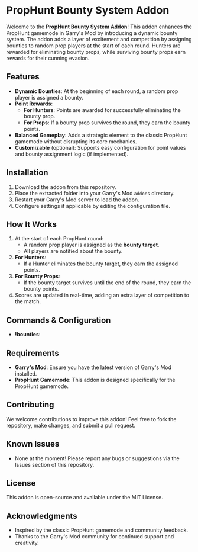 # PropHunt Bounty System Addon

Welcome to the **PropHunt Bounty System Addon**! This addon enhances the PropHunt gamemode in Garry's Mod by introducing a dynamic bounty system. The addon adds a layer of excitement and competition by assigning bounties to random prop players at the start of each round. Hunters are rewarded for eliminating bounty props, while surviving bounty props earn rewards for their cunning evasion.

## Features

- **Dynamic Bounties**: At the beginning of each round, a random prop player is assigned a bounty.
- **Point Rewards**:
  - **For Hunters**: Points are awarded for successfully eliminating the bounty prop.
  - **For Props**: If a bounty prop survives the round, they earn the bounty points.
- **Balanced Gameplay**: Adds a strategic element to the classic PropHunt gamemode without disrupting its core mechanics.
- **Customizable** (optional): Supports easy configuration for point values and bounty assignment logic (if implemented).

## Installation

1. Download the addon from this repository.
2. Place the extracted folder into your Garry's Mod `addons` directory.
3. Restart your Garry's Mod server to load the addon.
4. Configure settings if applicable by editing the configuration file.

## How It Works

1. At the start of each PropHunt round:
   - A random prop player is assigned as the **bounty target**.
   - All players are notified about the bounty.
2. **For Hunters**:
   - If a Hunter eliminates the bounty target, they earn the assigned points.
3. **For Bounty Props**:
   - If the bounty target survives until the end of the round, they earn the bounty points.
4. Scores are updated in real-time, adding an extra layer of competition to the match.

## Commands & Configuration

- **!bounties**: 

## Requirements

- **Garry's Mod**: Ensure you have the latest version of Garry's Mod installed.
- **PropHunt Gamemode**: This addon is designed specifically for the PropHunt gamemode.

## Contributing

We welcome contributions to improve this addon! Feel free to fork the repository, make changes, and submit a pull request.

## Known Issues

- None at the moment! Please report any bugs or suggestions via the Issues section of this repository.

## License

This addon is open-source and available under the MIT License.

## Acknowledgments

- Inspired by the classic PropHunt gamemode and community feedback.
- Thanks to the Garry's Mod community for continued support and creativity.

